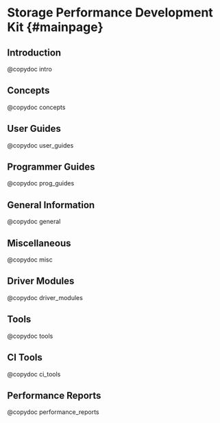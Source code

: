 # Storage Performance Development Kit {#mainpage}

## Introduction

@copydoc intro

## Concepts

@copydoc concepts

## User Guides

@copydoc user_guides

## Programmer Guides

@copydoc prog_guides

## General Information

@copydoc general

## Miscellaneous

@copydoc misc

## Driver Modules

@copydoc driver_modules

## Tools

@copydoc tools

## CI Tools

@copydoc ci_tools

## Performance Reports

@copydoc performance_reports
